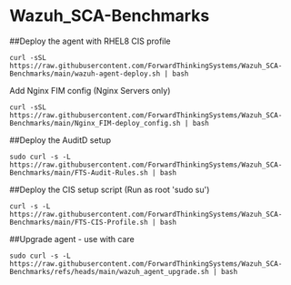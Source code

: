 # Wazuh_SCA-Benchmarks

##Deploy the agent with RHEL8 CIS profile

```curl -sSL https://raw.githubusercontent.com/ForwardThinkingSystems/Wazuh_SCA-Benchmarks/main/wazuh-agent-deploy.sh | bash```

Add Nginx FIM config (Nginx Servers only)

```curl -sSL https://raw.githubusercontent.com/ForwardThinkingSystems/Wazuh_SCA-Benchmarks/main/Nginx_FIM-deploy_config.sh | bash```

##Deploy the AuditD setup

```sudo curl -s -L https://raw.githubusercontent.com/ForwardThinkingSystems/Wazuh_SCA-Benchmarks/main/FTS-Audit-Rules.sh | bash```

##Deploy the CIS setup script (Run as root 'sudo su')

```curl -s -L https://raw.githubusercontent.com/ForwardThinkingSystems/Wazuh_SCA-Benchmarks/main/FTS-CIS-Profile.sh | bash```




##Upgrade agent - use with care

```sudo curl -s -L https://raw.githubusercontent.com/ForwardThinkingSystems/Wazuh_SCA-Benchmarks/refs/heads/main/wazuh_agent_upgrade.sh | bash```
